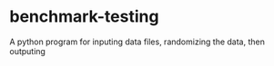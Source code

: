 # benchmark-testing
A python program for inputing data files, randomizing the data, then outputing 
